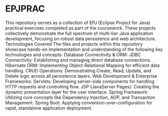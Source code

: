 # EPJPRAC
This repository serves as a collection of EPJ (Eclipse Project for Java) practical exercises completed as part of the coursework.
These projects collectively demonstrate the full spectrum of multi-tier Java application development, focusing on robust data persistence and web architecture.
Technologies Covered
The files and projects within this repository showcase hands-on implementation and understanding of the following key technologies and concepts:
Database Connectivity & ORM:
JDBC Connectivity: Establishing and managing direct database connections.
Hibernate ORM: Implementing Object-Relational Mapping for efficient data handling.
CRUD Operations: Demonstrating Create, Read, Update, and Delete logic across all persistence layers.
Web Development & Enterprise Frameworks:
Servlets: Developing server-side components for handling HTTP requests and controlling flow.
JSP (JavaServer Pages): Creating the dynamic presentation layer for the user interface.
Spring Framework: Utilizing core concepts like Dependency Injection, AOP, and Transaction Management.
Spring Boot: Applying convention-over-configuration for rapid, standalone application deployment.

